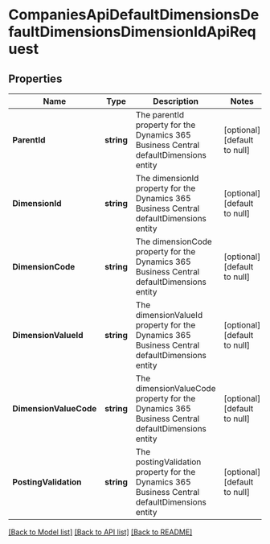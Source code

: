 # CompaniesApiDefaultDimensionsDefaultDimensionsDimensionIdApiRequest

## Properties
Name | Type | Description | Notes
------------ | ------------- | ------------- | -------------
**ParentId** | **string** | The parentId property for the Dynamics 365 Business Central defaultDimensions entity | [optional] [default to null]
**DimensionId** | **string** | The dimensionId property for the Dynamics 365 Business Central defaultDimensions entity | [optional] [default to null]
**DimensionCode** | **string** | The dimensionCode property for the Dynamics 365 Business Central defaultDimensions entity | [optional] [default to null]
**DimensionValueId** | **string** | The dimensionValueId property for the Dynamics 365 Business Central defaultDimensions entity | [optional] [default to null]
**DimensionValueCode** | **string** | The dimensionValueCode property for the Dynamics 365 Business Central defaultDimensions entity | [optional] [default to null]
**PostingValidation** | **string** | The postingValidation property for the Dynamics 365 Business Central defaultDimensions entity | [optional] [default to null]

[[Back to Model list]](../README.md#documentation-for-models) [[Back to API list]](../README.md#documentation-for-api-endpoints) [[Back to README]](../README.md)


